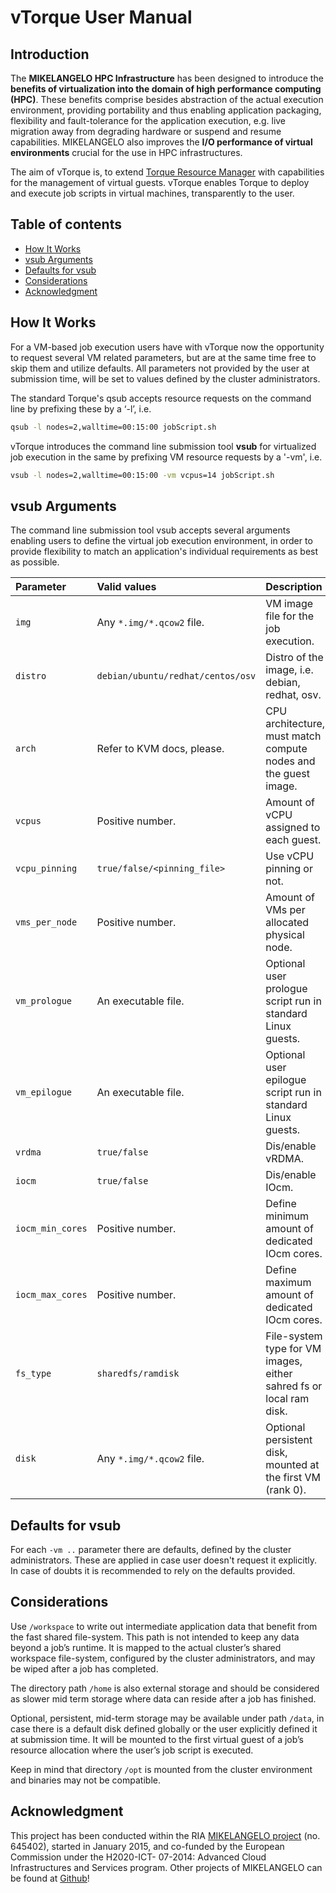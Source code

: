 # vTorque User Manual


## Introduction

The **MIKELANGELO HPC Infrastructure** has been designed to introduce the **benefits of virtualization into the domain of high performance computing (HPC)**. These benefits comprise besides abstraction of the actual execution environment, providing portability and thus enabling application packaging, flexibility and fault-tolerance for the application execution, e.g. live migration away from degrading hardware or suspend and resume capabilities.
MIKELANGELO also improves the **I/O performance of virtual environments** crucial for the use in HPC infrastructures.

The aim of vTorque is, to extend [Torque Resource Manager](http://www.adaptivecomputing.com/products/open-source/torque/) with capabilities for the management of virtual guests. vTorque enables Torque to deploy and execute job scripts in virtual machines, transparently to the user.


## Table of contents

* [How It Works](#how-it-works)
* [vsub Arguments](#vsub-arguments)
* [Defaults for vsub](#defaults-for-vsub)
* [Considerations](#considerations)
* [Acknowledgment](#acknowledgment)


## How It Works

For a VM-based job execution users have with vTorque now the opportunity to request several VM related parameters, but are at the same time free to skip them and utilize defaults. All parameters not provided by the user at submission time, will be set to values defined by the cluster administrators.

The standard Torque's qsub accepts resource requests on the command line by prefixing these by a ‘-l’, i.e.
```sh
qsub -l nodes=2,walltime=00:15:00 jobScript.sh
```

vTorque introduces the command line submission tool **vsub** for virtualized job execution in the same by prefixing VM resource requests by a '-vm', i.e.
```sh
vsub -l nodes=2,walltime=00:15:00 -vm vcpus=14 jobScript.sh
```


## vsub Arguments

The command line submission tool vsub accepts several arguments enabling users to define the virtual job execution environment, in order to provide flexibility to match an application's individual requirements as best as possible.

| Parameter         | Valid values                  | Description            |
| :---              | :---                          | :---                   |
| `img`             | Any `*.img/*.qcow2` file.   | VM image file for the job execution. |
| `distro`          | `debian/ubuntu/redhat/centos/osv` | Distro of the image, i.e. debian, redhat, osv. |
| `arch`            | Refer to KVM docs, please.   | CPU architecture, must match compute nodes and the guest image. |
| `vcpus`           | Positive number.             | Amount of vCPU assigned to each guest. |
| `vcpu_pinning`   | `true/false/<pinning_file>` | Use vCPU pinning or not. |
| `vms_per_node`   | Positive number.             | Amount of VMs per allocated physical node. |
| `vm_prologue`    | An executable file.           | Optional user prologue script run in standard Linux guests. |
| `vm_epilogue`    | An executable file.           | Optional user epilogue script run in standard Linux guests. |
| `vrdma`           | `true/false`                | Dis/enable vRDMA. |
| `iocm`            | `true/false`                | Dis/enable IOcm. |
| `iocm_min_cores` | Positive number.              | Define minimum amount of dedicated IOcm cores. |
| `iocm_max_cores` | Positive number.              | Define maximum amount of dedicated IOcm cores. |
| `fs_type`         | `sharedfs/ramdisk`          | File-system type for VM images, either sahred fs or local ram disk. |
| `disk`            | Any `*.img/*.qcow2` file.    | Optional persistent disk, mounted at the first VM (rank 0). |


## Defaults for vsub

For each `-vm ..` parameter there are defaults, defined by the cluster administrators. These are applied in case user doesn't request it explicitly. In case of doubts it is recommended to rely on the defaults provided.


## Considerations

Use `/workspace` to write out intermediate application data that benefit from the fast shared file-system. This path is not intended to keep any data beyond a job’s runtime. It is mapped to the actual cluster’s shared workspace file-system, configured by the cluster administrators, and may be wiped after a job has completed.

The directory path `/home` is also external storage and should be considered as slower mid term storage where data can reside after a job has finished.

Optional, persistent, mid-term storage may be available under path `/data`, in case there is a default disk defined globally or the user explicitly defined it at submission time. It will be mounted to the first virtual guest of a job’s resource allocation where the user’s job script is executed.

Keep in mind that directory `/opt` is mounted from the cluster environment and binaries may not be compatible.


## Acknowledgment

This project has been conducted within the RIA [MIKELANGELO project](https://www.mikelangelo-project.eu/) (no. 645402), started in January 2015, and co-funded by the European Commission under the H2020-ICT- 07-2014: Advanced Cloud Infrastructures and Services program.
Other projects of MIKELANGELO can be found at [Github](https://github.com/mikelangelo-project)!
